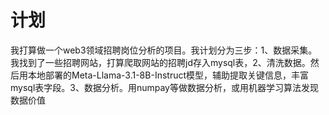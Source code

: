 # 计划
我打算做一个web3领域招聘岗位分析的项目。我计划分为三步：1、数据采集。我找到了一些招聘网站，打算爬取网站的招聘jd存入mysql表，2、清洗数据。然后用本地部署的Meta-Llama-3.1-8B-Instruct模型，辅助提取关键信息，丰富mysql表字段。3、数据分析。用numpay等做数据分析，或用机器学习算法发现数据价值